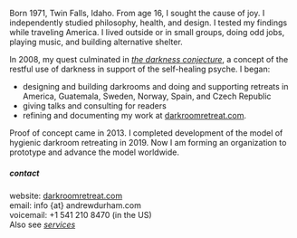 <!---->

Born 1971, Twin Falls, Idaho. From age 16, I sought the cause of joy. I independently studied philosophy, health, and design. I tested my findings while traveling America. I lived outside or in small groups, doing odd jobs, playing music, and building alternative shelter. 

In 2008, my quest culminated in [_the darkness conjecture_](/darkness-conjecture/), a concept of the restful use of darkness in support of the self​-healing psyche. I began:

- designing and building darkrooms and doing and supporting retreats in America, Guatemala, Sweden, Norway, Spain, and Czech Republic
- giving talks and consulting for readers
- refining and documenting my work at [darkroomretreat.com](/). 

Proof of concept came in 2013. I completed development of the model of hygienic darkroom retreating in 2019. Now I am forming an organization to prototype and advance the model worldwide.

##### contact

website: [darkroomretreat.com](/)  
email: info {at} andrewdurham.com  
voicemail: +1 541 210 8470 (in the US)  
Also see [*services*](/about/services/)

